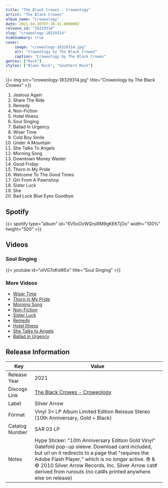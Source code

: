 ```yaml
---
title: "The Black Crowes - Croweology"
artist: "The Black Crowes"
album_name: "Croweology"
date: 2021-04-30T07:38:41.000000Z
release_id: "18329314"
slug: "croweology-18329314"
hideSummary: true
cover:
    image: "croweology-18329314.jpg"
    alt: "Croweology by The Black Crowes"
    caption: "Croweology by The Black Crowes"
genres: ["Rock"]
styles: ["Blues Rock", "Southern Rock"]
---
```


{{< img src="croweology-18329314.jpg" title="Croweology by The Black Crowes" >}}

<!-- section break -->

1. Jealous Again
2. Share The Ride
3. Remedy
4. Non-Fiction
5. Hotel Illness
6. Soul Singing
7. Ballad In Urgency
8. Wiser Time
9. Cold Boy Smile
10. Under A Mountain
11. She Talks To Angels
12. Morning Song
13. Downtown Money Waster
14. Good Friday
15. Thorn In My Pride
16. Welcome To The Good Times
17. Girl From A Pawnshop
18. Sister Luck
19. She
20. Bad Luck Blue Eyes Goodbye

<!-- section break -->


## Spotify
{{< spotify type="album" id="6V5oOvWQrsiRM9gKEKTjOo" width="100%" height="500" >}}



## Videos
### Soul Singing
{{< youtube id="olVG7oKsWEo" title="Soul Singing" >}}<br>

### More Videos

- [Wiser Time](https://www.youtube.com/watch?v=bS5MwHiLqOQ)
- [Thorn in My Pride](https://www.youtube.com/watch?v=hbk8NM2XLbY)
- [Morning Song](https://www.youtube.com/watch?v=l3BgyfsjgV0)
- [Non-Fiction](https://www.youtube.com/watch?v=WI13i7SMsz4)
- [Sister Luck](https://www.youtube.com/watch?v=CWsm2eJjihg)
- [Remedy](https://www.youtube.com/watch?v=uge7HKkF_Ro)
- [Hotel Illness](https://www.youtube.com/watch?v=anxlw3cQyfk)
- [She Talks to Angels](https://www.youtube.com/watch?v=B_8fDDIxbgs)
- [Ballad in Urgency](https://www.youtube.com/watch?v=sgfPKR5i9oc)


## Release Information
|  Key           | Value                                                |
| ---------------| ---------------------------------------------------- |
| Release Year   | 2021                                   |
| Discogs Link   | [The Black Crowes - Croweology](https://www.discogs.com/release/18329314-The-Black-Crowes-Croweology) |
| Label          | Silver Arrow |
| Format         | Vinyl 3× LP Album Limited Edition Reissue Stereo (10th Anniversary, Gold + Black) |
| Catalog Number | SAR 03 LP |
| Notes | Hype Sticker: "10th Anniversary Edition Gold Vinyl" Gatefold pop-up sleeve. Download card included, but url on it redirects to a page that "requires the Adobe Flash Player," which is no longer active.  ℗ & © 2010 Silver Arrow Records, Inc.  Silver Arrow cat# derived from runouts (no cat#s printed anywhere else on release) |